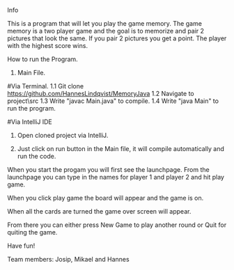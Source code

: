 Info

This is a program that will let you play the game memory.
The game memory is a two player game and the goal is to memorize and pair 2 pictures that look the same. 
If you pair 2 pictures you get a point. The player with the highest score wins.



How to run the Program.

1. Main File.

#Via Terminal. 1.1 Git clone https://github.com/HannesLindqvist/MemoryJava 1.2 Navigate to project\src 1.3 Write "javac Main.java" to compile. 1.4 Write "java Main" to run the program.

#Via IntelliJ IDE

   1. Open cloned project via IntelliJ.

   2. Just click on run button in the Main file, it will compile automatically and run the code.

When you start the progam you will first see the launchpage. From the launchpage you can type in the names for player 1 and player 2 and hit play game.

When you click play game the board will appear and the game is on. 

When all the cards are turned the game over screen will appear. 

From there you can either press New Game to play another round or Quit for quiting the game. 

Have fun!

Team members: Josip, Mikael and Hannes
